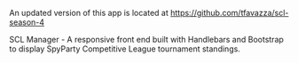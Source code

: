An updated version of this app is located at https://github.com/tfavazza/scl-season-4

SCL Manager - A responsive front end built with Handlebars and Bootstrap to display SpyParty Competitive League tournament standings. 
